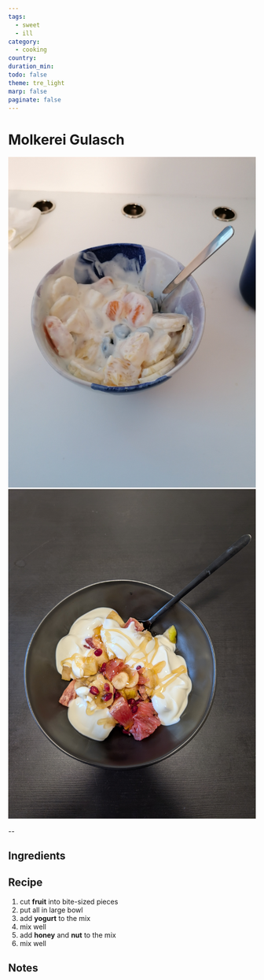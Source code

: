```yaml
---
tags:
  - sweet
  - ill
category:
  - cooking
country: 
duration_min: 
todo: false
theme: tre_light
marp: false
paginate: false
---
```


# Molkerei Gulasch

![300](../gfx/IMG_20231125_144736.jpg) ![300](../gfx/PXL_20250527_044942054.jpg)

--

## Ingredients

## Recipe
1. cut **fruit** into bite-sized pieces
1. put all in large bowl
1. add **yogurt** to the mix
1. mix well
1. add **honey** and **nut** to the mix
1. mix well


## Notes
